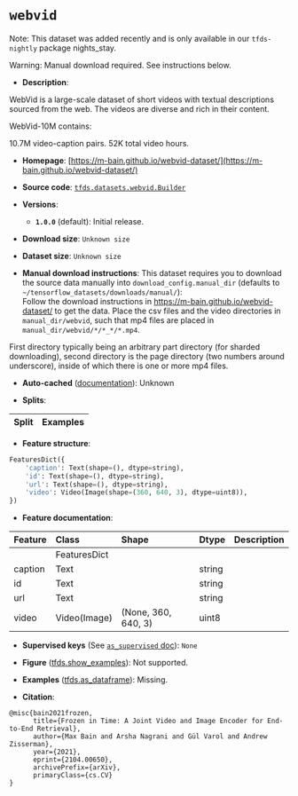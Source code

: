 <div itemscope itemtype="http://schema.org/Dataset">
  <div itemscope itemprop="includedInDataCatalog" itemtype="http://schema.org/DataCatalog">
    <meta itemprop="name" content="TensorFlow Datasets" />
  </div>
  <meta itemprop="name" content="webvid" />
  <meta itemprop="description" content="WebVid is a large-scale dataset of short videos &#10;with textual descriptions sourced from the web. &#10;The videos are diverse and rich in their content.&#10;&#10;WebVid-10M contains:&#10;&#10;10.7M video-caption pairs.&#10;52K total video hours.&#10;&#10;To use this dataset:&#10;&#10;```python&#10;import tensorflow_datasets as tfds&#10;&#10;ds = tfds.load(&#x27;webvid&#x27;, split=&#x27;train&#x27;)&#10;for ex in ds.take(4):&#10;  print(ex)&#10;```&#10;&#10;See [the guide](https://www.tensorflow.org/datasets/overview) for more&#10;informations on [tensorflow_datasets](https://www.tensorflow.org/datasets).&#10;&#10;" />
  <meta itemprop="url" content="https://www.tensorflow.org/datasets/catalog/webvid" />
  <meta itemprop="sameAs" content="https://m-bain.github.io/webvid-dataset/" />
  <meta itemprop="citation" content="@misc{bain2021frozen,&#10;      title={Frozen in Time: A Joint Video and Image Encoder for End-to-End Retrieval},&#10;      author={Max Bain and Arsha Nagrani and Gül Varol and Andrew Zisserman},&#10;      year={2021},&#10;      eprint={2104.00650},&#10;      archivePrefix={arXiv},&#10;      primaryClass={cs.CV}&#10;}" />
</div>

# `webvid`


Note: This dataset was added recently and is only available in our
`tfds-nightly` package
<span class="material-icons" title="Available only in the tfds-nightly package">nights_stay</span>.

Warning: Manual download required. See instructions below.

*   **Description**:

WebVid is a large-scale dataset of short videos with textual descriptions
sourced from the web. The videos are diverse and rich in their content.

WebVid-10M contains:

10.7M video-caption pairs. 52K total video hours.

*   **Homepage**:
    [https://m-bain.github.io/webvid-dataset/](https://m-bain.github.io/webvid-dataset/)

*   **Source code**:
    [`tfds.datasets.webvid.Builder`](https://github.com/tensorflow/datasets/tree/master/tensorflow_datasets/datasets/webvid/webvid_dataset_builder.py)

*   **Versions**:

    *   **`1.0.0`** (default): Initial release.

*   **Download size**: `Unknown size`

*   **Dataset size**: `Unknown size`

*   **Manual download instructions**: This dataset requires you to
    download the source data manually into `download_config.manual_dir`
    (defaults to `~/tensorflow_datasets/downloads/manual/`):<br/>
    Follow the download instructions in https://m-bain.github.io/webvid-dataset/
    to get the data. Place the csv files and the video directories in
    `manual_dir/webvid`, such that mp4 files are placed in
    `manual_dir/webvid/*/*_*/*.mp4`.

First directory typically being an arbitrary part directory (for sharded
downloading), second directory is the page directory (two numbers around
underscore), inside of which there is one or more mp4 files.

*   **Auto-cached**
    ([documentation](https://www.tensorflow.org/datasets/performances#auto-caching)):
    Unknown

*   **Splits**:

Split | Examples
:---- | -------:

*   **Feature structure**:

```python
FeaturesDict({
    'caption': Text(shape=(), dtype=string),
    'id': Text(shape=(), dtype=string),
    'url': Text(shape=(), dtype=string),
    'video': Video(Image(shape=(360, 640, 3), dtype=uint8)),
})
```

*   **Feature documentation**:

Feature | Class        | Shape               | Dtype  | Description
:------ | :----------- | :------------------ | :----- | :----------
        | FeaturesDict |                     |        |
caption | Text         |                     | string |
id      | Text         |                     | string |
url     | Text         |                     | string |
video   | Video(Image) | (None, 360, 640, 3) | uint8  |

*   **Supervised keys** (See
    [`as_supervised` doc](https://www.tensorflow.org/datasets/api_docs/python/tfds/load#args)):
    `None`

*   **Figure**
    ([tfds.show_examples](https://www.tensorflow.org/datasets/api_docs/python/tfds/visualization/show_examples)):
    Not supported.

*   **Examples**
    ([tfds.as_dataframe](https://www.tensorflow.org/datasets/api_docs/python/tfds/as_dataframe)):
    Missing.

*   **Citation**:

```
@misc{bain2021frozen,
      title={Frozen in Time: A Joint Video and Image Encoder for End-to-End Retrieval},
      author={Max Bain and Arsha Nagrani and Gül Varol and Andrew Zisserman},
      year={2021},
      eprint={2104.00650},
      archivePrefix={arXiv},
      primaryClass={cs.CV}
}
```

